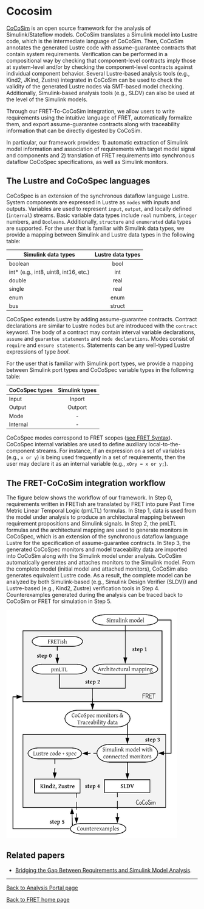 # Cocosim

[CoCoSim](https://github.com/NASA-SW-VnV/CoCoSim) is an open source framework for the analysis of Simulink/Stateflow models. CoCoSim translates a Simulink model into Lustre code, which is the intermediate language of CoCoSim. Then, CoCoSim annotates the generated Lustre code with assume-guarantee contracts that contain system requirements.  Verification can be performed in a compositional way by checking that component-level contracts imply those at system-level and/or by checking the component-level contracts against individual component behavior. Several Lustre-based analysis tools (e.g., Kind2, JKind, Zustre) integrated in CoCoSim can be used to check the validity of the generated Lustre nodes via SMT-based model checking. Additionally, Simulink-based analysis tools (e.g., SLDV) can also be used at the level of the Simulink models.

Through our FRET-To-CoCoSim integration, we allow users to write requirements using the intuitive language of FRET, automatically formalize them, and export assume-guarantee contracts along with traceability information that can be directly digested by CoCoSim.

In particular, our framework provides: 1) automatic extraction of Simulink model information and association of requirements with target model signal and components and 2) translation of FRET requirements into synchronous dataflow CoCoSpec specifications, as well as Simulink monitors.


## The Lustre and CoCoSpec languages
 CoCoSpec is an extension of the synchronous dataflow language Lustre. System components are expressed in Lustre as `nodes` with inputs and outputs. Variables are used to represent `input`, `output`, and locally defined (`internal`) streams. Basic variable data types include `real` numbers, `integer` numbers, and `Booleans`. Additionally, `structure` and `enumerated` data types are supported. For the user that is familiar with Simulink data types, we provide a mapping between Simulink and Lustre data types in the following table:

 | Simulink data types | Lustre data types |
 | ------------- |:-------------:|
 | boolean    | bool |
 | int* (e.g., int8, uint8, int16, etc.)      | int      |
 | double | real      |
 | single | real      |
 | enum | enum      |
 | bus | struct      |


CoCoSpec extends Lustre by adding assume-guarantee contracts. Contract declarations are similar to Lustre nodes but are introduced with the `contract` keyword. The body of a contract may contain interval variable declarations, `assume` and `guarantee statements` and `mode declarations`. Modes consist of `require` and `ensure statements`. Statements can be any well-typed Lustre expressions of type _bool_.

For the user that is familiar with Simulink port types, we provide a mapping between Simulink port types and CoCoSpec variable types in the following table:

| CoCoSpec types | Simulink types |
| ------------- |:-------------:|
| Input    | Inport |
| Output      | Outport      |
| Mode | -      |
| Internal | -      |

CoCoSpec modes correspond to FRET scopes
([see FRET Syntax](../user-interface/examples/writingReqs.md)). CoCoSpec internal variables are used to define auxiliary local-to-the-component streams. For instance, if an expression on a set of variables (e.g., `x or y`) is being used frequently in a set of requirements, then the user may declare it as an internal variable (e.g., `xOry = x or y;`).

## The FRET-CoCoSim integration workflow

The figure below shows the workflow of our framework.  In Step 0, requirements written in FRETish are translated by FRET into pure Past Time Metric Linear Temporal Logic (pmLTL) formulas. In Step 1, data is used from the model under analysis to produce an architectural mapping between requirement propositions and Simulink signals. In Step 2, the pmLTL formulas and the architectural mapping are used to generate monitors in CoCoSpec, which is an extension of the synchronous dataflow language Lustre for the specification of assume-guarantee contracts. In Step 3, the generated CoCoSpec monitors and model traceability data are imported into CoCoSim along with the Simulink model under analysis. CoCoSim automatically generates and attaches monitors to the Simulink model. From the complete model (initial model and attached monitors), CoCoSim also generates equivalent Lustre code. As a result, the complete model can be analyzed by both Simulink-based (e.g., Simulink Design Verifier (SLDV)) and Lustre-based (e.g., Kind2, Zustre) verification tools in Step 4. Counterexamples generated during the analysis can be traced back to CoCoSim or FRET for simulation in Step 5.


<img src="../screen_shots/fret_coco_1.png"
style="height: 600px; width:450px;"/>

## Related papers

* [Bridging the Gap Between Requirements and Simulink Model Analysis](https://ntrs.nasa.gov/citations/20200002240).

***

[Back to Analysis Portal page](./analysis.md)

[Back to FRET home page](../../userManual.md)
